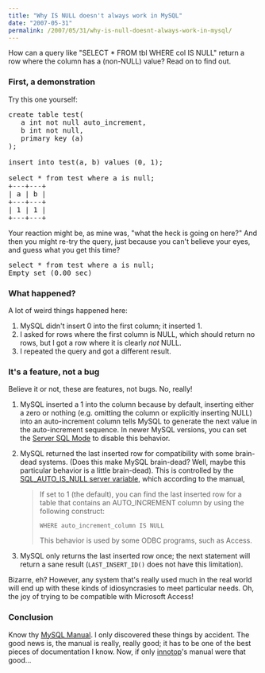 ```yaml
---
title: "Why IS NULL doesn't always work in MySQL"
date: "2007-05-31"
permalink: /2007/05/31/why-is-null-doesnt-always-work-in-mysql/
---
```

How can a query like "SELECT * FROM tbl WHERE col IS NULL" return a row where the column has a (non-NULL) value? Read on to find out.

### First, a demonstration

Try this one yourself:

<pre>create table test(
   a int not null auto_increment,
   b int not null,
   primary key (a)
);

insert into test(a, b) values (0, 1);

select * from test where a is null;
+---+---+
| a | b |
+---+---+
| 1 | 1 | 
+---+---+</pre>

Your reaction might be, as mine was, "what the heck is going on here?" And then you might re-try the query, just because you can't believe your eyes, and guess what you get this time?

<pre>select * from test where a is null;
Empty set (0.00 sec)</pre>

### What happened?

A lot of weird things happened here: 
1.  MySQL didn't insert 0 into the first column; it inserted 1.
2.  I asked for rows where the first column is NULL, which should return no rows, but I got a row where it is clearly *not* NULL.
3.  I repeated the query and got a different result.

### It's a feature, not a bug

Believe it or not, these are features, not bugs. No, really!

1.  MySQL inserted a 1 into the column because by default, inserting either a zero or nothing (e.g. omitting the column or explicitly inserting NULL) into an auto-increment column tells MySQL to generate the next value in the auto-increment sequence. In newer MySQL versions, you can set the [Server SQL Mode][1] to disable this behavior.
2.  MySQL returned the last inserted row for compatibility with some brain-dead systems. (Does this make MySQL brain-dead? Well, maybe this particular behavior is a little brain-dead). This is controlled by the [SQL\_AUTO\_IS_NULL server variable][2], which according to the manual,
    
    > If set to 1 (the default), you can find the last inserted row for a table that contains an AUTO_INCREMENT column by using the following construct:
    > 
    > `WHERE auto_increment_column IS NULL`
    > 
    > This behavior is used by some ODBC programs, such as Access.

3.  MySQL only returns the last inserted row once; the next statement will return a sane result (`LAST_INSERT_ID()` does not have this limitation).

Bizarre, eh? However, any system that's really used much in the real world will end up with these kinds of idiosyncrasies to meet particular needs. Oh, the joy of trying to be compatible with Microsoft Access!

### Conclusion

Know thy [MySQL Manual][3]. I only discovered these things by accident. The good news is, the manual is really, really good; it has to be one of the best pieces of documentation I know. Now, if only [innotop][4]'s manual were that good&#8230;

 [1]: http://dev.mysql.com/doc/refman/5.0/en/server-sql-mode.html
 [2]: http://dev.mysql.com/doc/refman/5.0/en/set-option.html
 [3]: http://dev.mysql.com/doc/refman/5.0/en/
 [4]: http://code.google.com/p/innotop/
